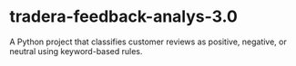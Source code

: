 # tradera-feedback-analys-3.0
A Python project that classifies customer reviews as positive, negative, or neutral using keyword-based rules.
